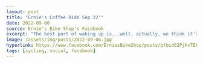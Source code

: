 ```yaml
---
layout: post
title: "Ernie's Coffee Ride Sep 22'"
date: 2022-09-06
source: Ernie's Bike Shop's Facebook
excerpt: "The best part of waking up is...well, actually, we think it's an early bike ride, THEN a cup of joe. Have you been on one of our Morning Coffee rides yet? This Friday is your chance!"
image: /assets/img/posts/2022-09-06.jpg
hyperlink: https://www.facebook.com/ErniesBikeShop/posts/pfbid02PjkvTELbibPPdCk6apupiiJWY47i2it9GoWaDdsTLGzKBXL2ws49Tc1QyMUiqFKCl
tags: [cycling, social, facebook]
---
```

